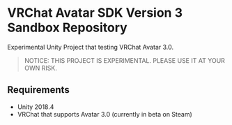 # VRChat Avatar SDK Version 3 Sandbox Repository

Experimental Unity Project that testing VRChat Avatar 3.0.

> NOTICE: THIS PROJECT IS EXPERIMENTAL. PLEASE USE IT AT YOUR OWN RISK.

## Requirements

- Unity 2018.4
- VRChat that supports Avatar 3.0 (currently in beta on Steam)
